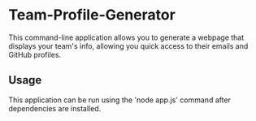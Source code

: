 # Team-Profile-Generator
This command-line application allows you to generate a webpage that displays your team's info, allowing you quick access to their emails and GitHub profiles.

## Usage
This application can be run using the 'node app.js' command after dependencies are installed. 